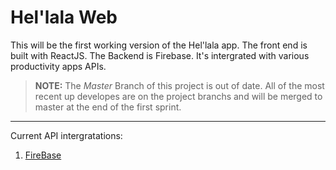 # Hel'lala Web
This will be the first working version of the Hel'lala app.
The front end is built with ReactJS. The Backend is Firebase. It's intergrated with various productivity apps APIs.

> __NOTE:__ The _Master_ Branch of this project is out of date. All of the most recent up developes are on the project branchs and will be merged to master at the end of the first sprint. 
***
Current API intergratations:
1. [FireBase](https://firebase.google.com/)
